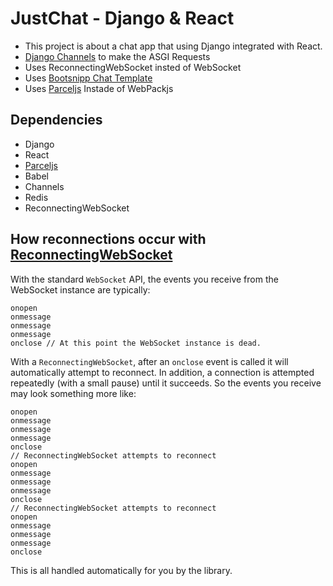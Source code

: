 # JustChat - Django & React

- This project is about a chat app that using Django integrated with React.
- [Django Channels](https://channels.readthedocs.io/en/latest/index.html) to make the ASGI Requests
- Uses ReconnectingWebSocket insted of WebSocket
- Uses [Bootsnipp Chat Template](https://bootsnipp.com/)
- Uses [Parceljs](https://parceljs.org/getting_started.html) Instade of WebPackjs

## Dependencies

- Django
- React
- [Parceljs](https://parceljs.org/getting_started.html)
- Babel
- Channels
- Redis
- ReconnectingWebSocket

## How reconnections occur with [ReconnectingWebSocket](https://github.com/joewalnes/reconnecting-websocket)

With the standard `WebSocket` API, the events you receive from the WebSocket instance are typically:

    onopen
    onmessage
    onmessage
    onmessage
    onclose // At this point the WebSocket instance is dead.

With a `ReconnectingWebSocket`, after an `onclose` event is called it will automatically attempt to reconnect. In addition, a connection is attempted repeatedly (with a small pause) until it succeeds. So the events you receive may look something more like:

    onopen
    onmessage
    onmessage
    onmessage
    onclose
    // ReconnectingWebSocket attempts to reconnect
    onopen
    onmessage
    onmessage
    onmessage
    onclose
    // ReconnectingWebSocket attempts to reconnect
    onopen
    onmessage
    onmessage
    onmessage
    onclose

This is all handled automatically for you by the library.
